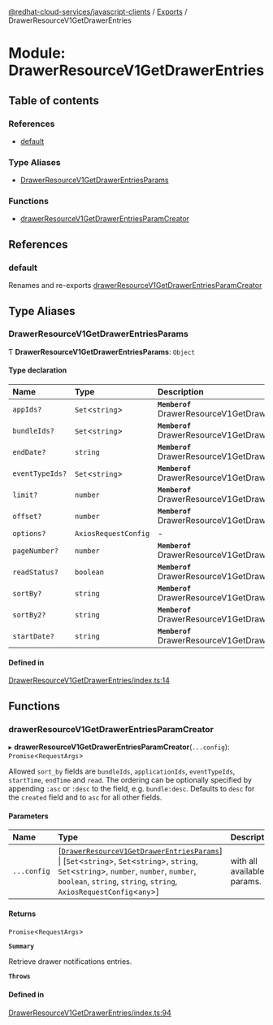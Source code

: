 [@redhat-cloud-services/javascript-clients](../README.md) / [Exports](../modules.md) / DrawerResourceV1GetDrawerEntries

# Module: DrawerResourceV1GetDrawerEntries

## Table of contents

### References

- [default](DrawerResourceV1GetDrawerEntries.md#default)

### Type Aliases

- [DrawerResourceV1GetDrawerEntriesParams](DrawerResourceV1GetDrawerEntries.md#drawerresourcev1getdrawerentriesparams)

### Functions

- [drawerResourceV1GetDrawerEntriesParamCreator](DrawerResourceV1GetDrawerEntries.md#drawerresourcev1getdrawerentriesparamcreator)

## References

### default

Renames and re-exports [drawerResourceV1GetDrawerEntriesParamCreator](DrawerResourceV1GetDrawerEntries.md#drawerresourcev1getdrawerentriesparamcreator)

## Type Aliases

### DrawerResourceV1GetDrawerEntriesParams

Ƭ **DrawerResourceV1GetDrawerEntriesParams**: `Object`

#### Type declaration

| Name | Type | Description |
| :------ | :------ | :------ |
| `appIds?` | `Set`\<`string`\> | **`Memberof`** DrawerResourceV1GetDrawerEntriesApi |
| `bundleIds?` | `Set`\<`string`\> | **`Memberof`** DrawerResourceV1GetDrawerEntriesApi |
| `endDate?` | `string` | **`Memberof`** DrawerResourceV1GetDrawerEntriesApi |
| `eventTypeIds?` | `Set`\<`string`\> | **`Memberof`** DrawerResourceV1GetDrawerEntriesApi |
| `limit?` | `number` | **`Memberof`** DrawerResourceV1GetDrawerEntriesApi |
| `offset?` | `number` | **`Memberof`** DrawerResourceV1GetDrawerEntriesApi |
| `options?` | `AxiosRequestConfig` | - |
| `pageNumber?` | `number` | **`Memberof`** DrawerResourceV1GetDrawerEntriesApi |
| `readStatus?` | `boolean` | **`Memberof`** DrawerResourceV1GetDrawerEntriesApi |
| `sortBy?` | `string` | **`Memberof`** DrawerResourceV1GetDrawerEntriesApi |
| `sortBy2?` | `string` | **`Memberof`** DrawerResourceV1GetDrawerEntriesApi |
| `startDate?` | `string` | **`Memberof`** DrawerResourceV1GetDrawerEntriesApi |

#### Defined in

[DrawerResourceV1GetDrawerEntries/index.ts:14](https://github.com/RedHatInsights/javascript-clients/blob/main/packages/notifications/DrawerResourceV1GetDrawerEntries/index.ts#L14)

## Functions

### drawerResourceV1GetDrawerEntriesParamCreator

▸ **drawerResourceV1GetDrawerEntriesParamCreator**(`...config`): `Promise`\<`RequestArgs`\>

Allowed `sort_by` fields are `bundleIds`, `applicationIds`, `eventTypeIds`, `startTime`, `endTime` and `read`. The ordering can be optionally specified by appending `:asc` or `:desc` to the field, e.g. `bundle:desc`. Defaults to `desc` for the `created` field and to `asc` for all other fields.

#### Parameters

| Name | Type | Description |
| :------ | :------ | :------ |
| `...config` | [[`DrawerResourceV1GetDrawerEntriesParams`](DrawerResourceV1GetDrawerEntries.md#drawerresourcev1getdrawerentriesparams)] \| [`Set`\<`string`\>, `Set`\<`string`\>, `string`, `Set`\<`string`\>, `number`, `number`, `number`, `boolean`, `string`, `string`, `string`, `AxiosRequestConfig`\<`any`\>] | with all available params. |

#### Returns

`Promise`\<`RequestArgs`\>

**`Summary`**

Retrieve drawer notifications entries.

**`Throws`**

#### Defined in

[DrawerResourceV1GetDrawerEntries/index.ts:94](https://github.com/RedHatInsights/javascript-clients/blob/main/packages/notifications/DrawerResourceV1GetDrawerEntries/index.ts#L94)
